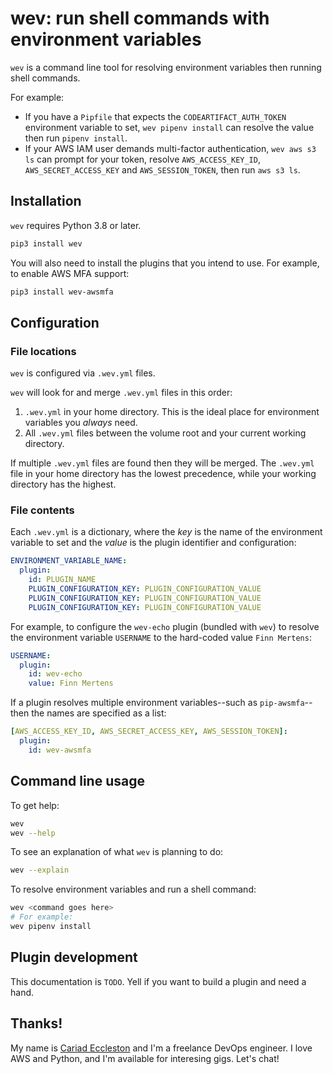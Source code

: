# wev: run shell commands with environment variables

`wev` is a command line tool for resolving environment variables then running shell commands.

For example:

- If you have a `Pipfile` that expects the `CODEARTIFACT_AUTH_TOKEN` environment variable to set, `wev pipenv install` can resolve the value then run `pipenv install`.
- If your AWS IAM user demands multi-factor authentication, `wev aws s3 ls` can prompt for your token, resolve `AWS_ACCESS_KEY_ID`, `AWS_SECRET_ACCESS_KEY` and `AWS_SESSION_TOKEN`, then run `aws s3 ls`.

## Installation

`wev` requires Python 3.8 or later.

```bash
pip3 install wev
```

You will also need to install the plugins that you intend to use. For example, to enable AWS MFA support:

```bash
pip3 install wev-awsmfa
```

## Configuration

### File locations

`wev` is configured via `.wev.yml` files.

`wev` will look for and merge `.wev.yml` files in this order:

1. `.wev.yml` in your home directory. This is the ideal place for environment variables you _always_ need.
1. All `.wev.yml` files between the volume root and your current working directory.

If multiple `.wev.yml` files are found then they will be merged. The `.wev.yml` file in your home directory has the lowest precedence, while your working directory has the highest.

### File contents

Each `.wev.yml` is a dictionary, where the _key_ is the name of the environment variable to set and the _value_ is the plugin identifier and configuration:

```yaml
ENVIRONMENT_VARIABLE_NAME:
  plugin:
    id: PLUGIN_NAME
    PLUGIN_CONFIGURATION_KEY: PLUGIN_CONFIGURATION_VALUE
    PLUGIN_CONFIGURATION_KEY: PLUGIN_CONFIGURATION_VALUE
    PLUGIN_CONFIGURATION_KEY: PLUGIN_CONFIGURATION_VALUE
```

For example, to configure the `wev-echo` plugin (bundled with `wev`) to resolve the environment variable `USERNAME` to the hard-coded value `Finn Mertens`:

```yaml
USERNAME:
  plugin:
    id: wev-echo
    value: Finn Mertens
```

If a plugin resolves multiple environment variables--such as `pip-awsmfa`--then the names are specified as a list:

```yaml
[AWS_ACCESS_KEY_ID, AWS_SECRET_ACCESS_KEY, AWS_SESSION_TOKEN]:
  plugin:
    id: wev-awsmfa
```

## Command line usage

To get help:

```bash
wev
wev --help
```

To see an explanation of what `wev` is planning to do:

```bash
wev --explain
```

To resolve environment variables and run a shell command:

```bash
wev <command goes here>
# For example:
wev pipenv install
```

## Plugin development

This documentation is `TODO`. Yell if you want to build a plugin and need a hand.

## Thanks!

My name is [Cariad Eccleston](https://cariad.me) and I'm a freelance DevOps engineer. I love AWS and Python, and I'm available for interesing gigs. Let's chat!
